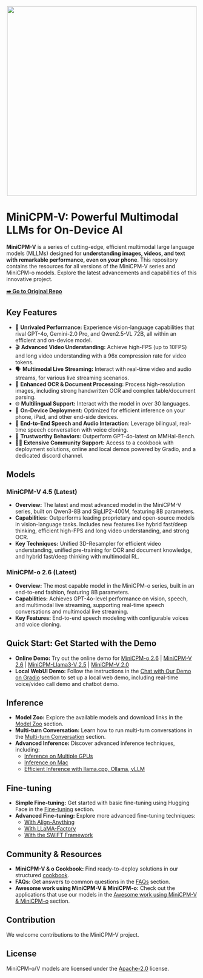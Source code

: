 <div align="center">

<img src="./assets/minicpm_v_and_minicpm_o_title.png" width="500em" ></img> 

</div>

# MiniCPM-V: Powerful Multimodal LLMs for On-Device AI

**MiniCPM-V** is a series of cutting-edge, efficient multimodal large language models (MLLMs) designed for **understanding images, videos, and text with remarkable performance, even on your phone**.  This repository contains the resources for all versions of the MiniCPM-V series and MiniCPM-o models.  Explore the latest advancements and capabilities of this innovative project.

**[➡️ Go to Original Repo](https://github.com/OpenBMB/MiniCPM-V)**

## Key Features

*   🎯 **Unrivaled Performance:** Experience vision-language capabilities that rival GPT-4o, Gemini-2.0 Pro, and Qwen2.5-VL 72B, all within an efficient and on-device model.
*   🎬 **Advanced Video Understanding:** Achieve high-FPS (up to 10FPS) and long video understanding with a 96x compression rate for video tokens.
*   🗣️ **Multimodal Live Streaming:**  Interact with real-time video and audio streams, for various live streaming scenarios.
*   📝 **Enhanced OCR & Document Processing:**  Process high-resolution images, including strong handwritten OCR and complex table/document parsing.
*   🌐 **Multilingual Support:** Interact with the model in over 30 languages.
*   📱 **On-Device Deployment:** Optimized for efficient inference on your phone, iPad, and other end-side devices.
*   🎤 **End-to-End Speech and Audio Interaction**: Leverage bilingual, real-time speech conversation with voice cloning.
*   🤝 **Trustworthy Behaviors**: Outperform GPT-4o-latest on MMHal-Bench.
*   👩‍💻 **Extensive Community Support:** Access to a cookbook with deployment solutions, online and local demos powered by Gradio,  and a dedicated discord channel.

## Models

### MiniCPM-V 4.5 (Latest)

*   **Overview:** The latest and most advanced model in the MiniCPM-V series, built on Qwen3-8B and SigLIP2-400M, featuring 8B parameters.
*   **Capabilities:** Outperforms leading proprietary and open-source models in vision-language tasks.  Includes new features like hybrid fast/deep thinking, efficient high-FPS and long video understanding, and strong OCR.
*   **Key Techniques:**  Unified 3D-Resampler for efficient video understanding, unified pre-training for OCR and document knowledge, and hybrid fast/deep thinking with multimodal RL.

### MiniCPM-o 2.6 (Latest)

*   **Overview:**  The most capable model in the MiniCPM-o series, built in an end-to-end fashion, featuring 8B parameters.
*   **Capabilities:** Achieves GPT-4o-level performance on vision, speech, and multimodal live streaming, supporting real-time speech conversations and multimodal live streaming.
*   **Key Features:** End-to-end speech modeling with configurable voices and voice cloning.

## Quick Start: Get Started with the Demo

*   **Online Demo:** Try out the online demo for [MiniCPM-o 2.6](https://minicpm-omni-webdemo-us.modelbest.cn/) | [MiniCPM-V 2.6](http://120.92.209.146:8887/) | [MiniCPM-Llama3-V 2.5](https://huggingface.co/spaces/openbmb/MiniCPM-Llama3-V-2_5) | [MiniCPM-V 2.0](https://huggingface.co/spaces/openbmb/MiniCPM-V-2)
*   **Local WebUI Demo:**  Follow the instructions in the [Chat with Our Demo on Gradio](#chat-with-our-demo-on-gradio-) section to set up a local web demo, including real-time voice/video call demo and chatbot demo.

## Inference

*   **Model Zoo:** Explore the available models and download links in the [Model Zoo](#model-zoo) section.
*   **Multi-turn Conversation:** Learn how to run multi-turn conversations in the [Multi-turn Conversation](#multi-turn-conversation) section.
*   **Advanced Inference:** Discover advanced inference techniques, including:
    *   [Inference on Multiple GPUs](#inference-on-multiple-gpus)
    *   [Inference on Mac](#inference-on-mac)
    *   [Efficient Inference with llama.cpp, Ollama, vLLM](#efficient-inference-with-llamacpp-ollama-vllm)

## Fine-tuning

*   **Simple Fine-tuning:**  Get started with basic fine-tuning using Hugging Face in the [Fine-tuning](#fine-tuning) section.
*   **Advanced Fine-tuning:**  Explore more advanced fine-tuning techniques:
    *   [With Align-Anything](#with-align-anything)
    *   [With LLaMA-Factory](#with-llama-factory)
    *   [With the SWIFT Framework](#with-the-swift-framework)

## Community & Resources

*   **MiniCPM-V & o Cookbook:** Find ready-to-deploy solutions in our structured [cookbook](https://github.com/OpenSQZ/MiniCPM-V-CookBook).
*   **FAQs:** Get answers to common questions in the [FAQs](#faqs) section.
*   **Awesome work using MiniCPM-V & MiniCPM-o:** Check out the applications that use our models in the [Awesome work using MiniCPM-V & MiniCPM-o](#awesome-work-using-minicpm-v--minicpm-o) section.

## Contribution
We welcome contributions to the MiniCPM-V project.

## License

MiniCPM-o/V models are licensed under the [Apache-2.0](https://github.com/OpenBMB/MiniCPM-V/blob/main/LICENSE) license.